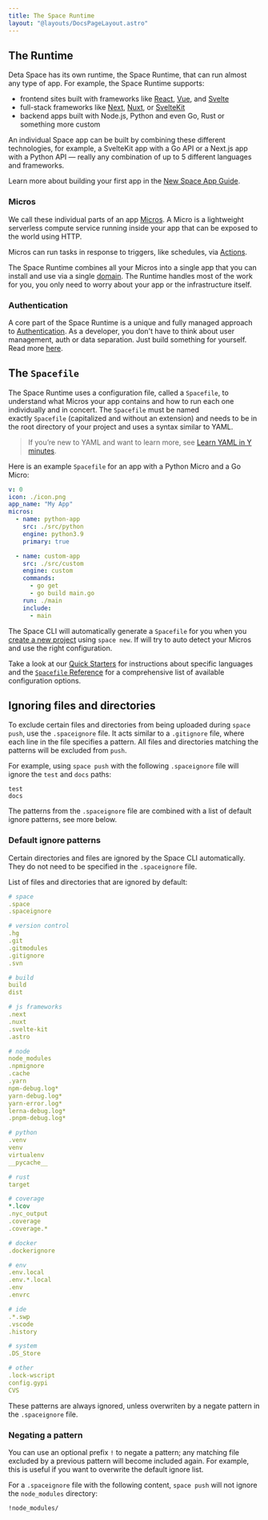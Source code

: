```yaml
---
title: The Space Runtime
layout: "@layouts/DocsPageLayout.astro"
---
```


## The Runtime

Deta Space has its own runtime, the Space Runtime, that can run almost any type of app. For example, the Space Runtime supports:

- frontend sites built with frameworks like [React](https://react.dev/), [Vue](https://vuejs.org/), and [Svelte](https://svelte.dev/)
- full-stack frameworks like [Next](https://nextjs.org/), [Nuxt](https://nuxtjs.org/), or [SvelteKit](https://kit.svelte.dev/)
- backend apps built with Node.js, Python and even Go, Rust or something more custom

An individual Space app can be built by combining these different technologies, for example, a SvelteKit app with a Go API or a Next.js app with a Python API — really any combination of up to 5 different languages and frameworks. 

Learn more about building your first app in the [New Space App Guide](/docs/en/build/new-apps).

### Micros 

We call these individual parts of an app [Micros](/docs/en/build/fundamentals/the-space-runtime/micros). A Micro is a lightweight serverless compute service running inside your app that can be exposed to the world using HTTP.

Micros can run tasks in response to triggers, like schedules, via [Actions](/docs/en/build/fundamentals/the-space-runtime/actions).

The Space Runtime combines all your Micros into a single app that you can install and use via a single [domain](/docs/en/build/fundamentals/the-space-runtime/domains). The Runtime handles most of the work for you, you only need to worry about your app or the infrastructure itself.

### Authentication

A core part of the Space Runtime is a unique and fully managed approach to [Authentication](/docs/en/build/fundamentals/the-space-runtime/domains). As a developer, you don't have to think about user management, auth or data separation. Just build something for yourself. Read more [here](/docs/en/build/fundamentals/the-space-runtime/domains).

## The `Spacefile`

The Space Runtime uses a configuration file, called a `Spacefile`, to understand what Micros your app contains and how to run each one individually and in concert. The `Spacefile` must be named exactly `Spacefile` (capitalized and without an extension) and needs to be in the root directory of your project and uses a syntax similar to YAML. 

> If you’re new to YAML and want to learn more, see [Learn YAML in Y minutes](https://learnxinyminutes.com/docs/yaml/). 

Here is an example `Spacefile` for an app with a Python Micro and a Go Micro:

```yaml
v: 0
icon: ./icon.png
app_name: "My App"
micros:
  - name: python-app
    src: ./src/python
    engine: python3.9
    primary: true

  - name: custom-app
    src: ./src/custom
    engine: custom
    commands:
      - go get
      - go build main.go
    run: ./main
    include:
      - main
```

The Space CLI will automatically generate a `Spacefile` for you when you [create a new project](/docs/en/build/fundamentals/development/projects#creating-a-project) using `space new`. If will try to auto detect your Micros and use the right configuration. 


Take a look at our [Quick Starters](/docs/en/build/quick-starts/) for instructions about specific languages and the [`Spacefile` Reference](/docs/en/build/reference/spacefile) for a comprehensive list of available configuration options.



## Ignoring files and directories

To exclude certain files and directories from being uploaded during `space push`, use the `.spaceignore` file. It acts similar to a `.gitignore` file, where each line in the file specifies a pattern. All files and directories matching the patterns will be excluded from `push`.

For example, using `space push` with the following `.spaceignore` file will ignore the `test` and `docs` paths:

```
test
docs
```

The patterns from the `.spaceignore` file are combined with a list of default ignore patterns, see more below.

### Default ignore patterns

Certain directories and files are ignored by the Space CLI automatically. They do not need to be specified in the `.spaceignore` file.

List of files and directories that are ignored by default:

  ```yaml
  # space
  .space
  .spaceignore
  
  # version control
  .hg
  .git
  .gitmodules
  .gitignore
  .svn
  
  # build
  build
  dist
  
  # js frameworks
  .next
  .nuxt
  .svelte-kit
  .astro
  
  # node
  node_modules
  .npmignore
  .cache
  .yarn
  npm-debug.log*
  yarn-debug.log*
  yarn-error.log*
  lerna-debug.log*
  .pnpm-debug.log*
  
  # python
  .venv
  venv
  virtualenv
  __pycache__
  
  # rust
  target
  
  # coverage
  *.lcov
  .nyc_output
  .coverage
  .coverage.*
  
  # docker
  .dockerignore
  
  # env
  .env.local
  .env.*.local
  .env
  .envrc
  
  # ide
  .*.swp
  .vscode
  .history
  
  # system
  .DS_Store
  
  # other
  .lock-wscript
  config.gypi
  CVS
  ```
    

These patterns are always ignored, unless overwriten by a negate pattern in the `.spaceignore` file.

### Negating a pattern

You can use an optional prefix `!` to negate a pattern; any matching file excluded by a previous pattern will become included again. For example, this is useful if you want to overwrite the default ignore list.

For a `.spaceignore` file with the following content, `space push` will not ignore the `node_modules` directory:

```
!node_modules/
```